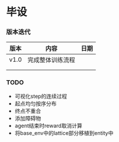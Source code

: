# 毕设



### 版本迭代

| 版本 | 内容             | 日期 |
| ---- | ---------------- | ---- |
| v1.0 | 完成整体训练流程 |      |
|      |                  |      |
|      |                  |      |



### TODO

- 可视化step的连续过程
- 起点均匀按序分布
- 终点不重合
- 添加障碍物
- agent结束时reward取消计算
- 将base_env中的lattice部分移植到entity中